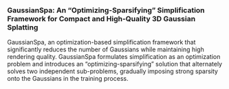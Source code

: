 ### GaussianSpa: An “Optimizing-Sparsifying” Simplification Framework for Compact and High-Quality 3D Gaussian Splatting

 GaussianSpa, an optimization-based simplification framework that significantly reduces the number of Gaussians while maintaining high rendering quality. GaussianSpa formulates simplification as an optimization problem and introduces an “optimizing-sparsifying” solution that alternately solves two independent sub-problems, gradually imposing strong sparsity onto the Gaussians in the training process.